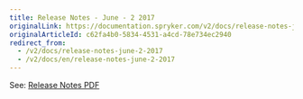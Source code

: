 ```yaml
---
title: Release Notes - June - 2 2017
originalLink: https://documentation.spryker.com/v2/docs/release-notes-june-2-2017
originalArticleId: c62fa4b0-5834-4531-a4cd-78e734ec2940
redirect_from:
  - /v2/docs/release-notes-june-2-2017
  - /v2/docs/en/release-notes-june-2-2017
---
```


See: [Release Notes PDF](https://cdn.document360.io/9fafa0d5-d76f-40c5-8b02-ab9515d3e879/Images/Documentation/Release_Notes_June_2_2017.pdf)


